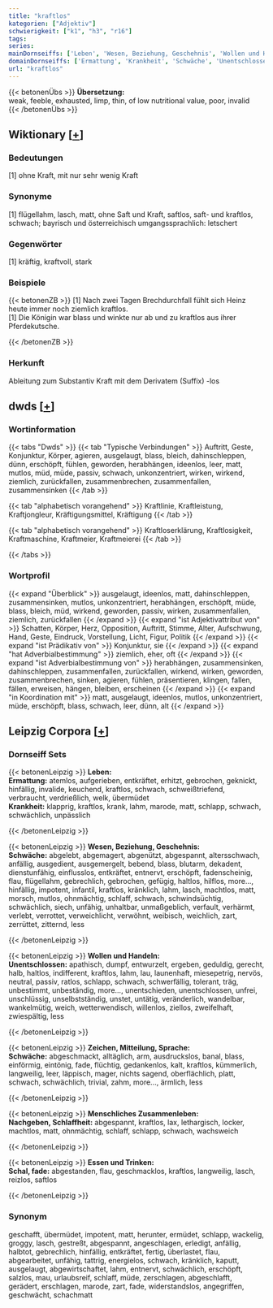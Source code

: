 ```yaml
---
title: "kraftlos"
kategorien: ["Adjektiv"]
schwierigkeit: ["k1", "h3", "r16"]
tags:
series:
mainDornseiffs: ['Leben', 'Wesen, Beziehung, Geschehnis', 'Wollen und Handeln', 'Zeichen, Mitteilung, Sprache', 'Menschliches Zusammenleben', 'Essen und Trinken']
domainDornseiffs: ['Ermattung', 'Krankheit', 'Schwäche', 'Unentschlossen', 'Nachgeben, Schlaffheit', 'Schal, fade']
url: "kraftlos"
---
```


{{< betonenÜbs >}}
**Übersetzung:**  
weak, feeble, exhausted, limp, thin, of low nutritional value, poor, invalid  
{{< /betonenÜbs >}}

## Wiktionary [[+](https://de.wiktionary.org/wiki/kraftlos)]

### Bedeutungen
[1] ohne Kraft, mit nur sehr wenig Kraft  

### Synonyme
[1] flügellahm, lasch, matt, ohne Saft und Kraft, saftlos, saft- und kraftlos, schwach; bayrisch und österreichisch umgangssprachlich: letschert  

### Gegenwörter
[1] kräftig, kraftvoll, stark  

### Beispiele
{{< betonenZB >}}
[1] Nach zwei Tagen Brechdurchfall fühlt sich Heinz heute immer noch ziemlich kraftlos.  
[1] Die Königin war blass und winkte nur ab und zu kraftlos aus ihrer Pferdekutsche.  

{{< /betonenZB >}}
### Herkunft
Ableitung zum Substantiv Kraft mit dem Derivatem (Suffix) -los  



## dwds [[+](https://www.dwds.de/wb/kraftlos)]

### Wortinformation
{{< tabs "Dwds" >}}
{{< tab "Typische Verbindungen" >}}
Auftritt, Geste, Konjunktur, Körper, agieren, ausgelaugt, blass, bleich, dahinschleppen, dünn, erschöpft, fühlen, geworden, herabhängen, ideenlos, leer, matt, mutlos, müd, müde, passiv, schwach, unkonzentriert, wirken, wirkend, ziemlich, zurückfallen, zusammenbrechen, zusammenfallen, zusammensinken
{{< /tab >}}

{{< tab "alphabetisch vorangehend" >}}
Kraftlinie, Kraftleistung, Kraftjongleur, Kräftigungsmittel, Kräftigung
{{< /tab >}}

{{< tab "alphabetisch vorangehend" >}}
Kraftloserklärung, Kraftlosigkeit, Kraftmaschine, Kraftmeier, Kraftmeierei
{{< /tab >}}

{{< /tabs >}}

### Wortprofil
{{< expand "Überblick" >}} ausgelaugt, ideenlos, matt, dahinschleppen, zusammensinken, mutlos, unkonzentriert, herabhängen, erschöpft, müde, blass, bleich, müd, wirkend, geworden, passiv, wirken, zusammenfallen, ziemlich, zurückfallen {{< /expand >}}
{{< expand "ist Adjektivattribut von" >}} Schatten, Körper, Herz, Opposition, Auftritt, Stimme, Alter, Aufschwung, Hand, Geste, Eindruck, Vorstellung, Licht, Figur, Politik {{< /expand >}}
{{< expand "ist Prädikativ von" >}} Konjunktur, sie {{< /expand >}}
{{< expand "hat Adverbialbestimmung" >}} ziemlich, eher, oft {{< /expand >}}
{{< expand "ist Adverbialbestimmung von" >}} herabhängen, zusammensinken, dahinschleppen, zusammenfallen, zurückfallen, wirkend, wirken, geworden, zusammenbrechen, sinken, agieren, fühlen, präsentieren, klingen, fallen, fällen, erweisen, hängen, bleiben, erscheinen {{< /expand >}}
{{< expand "in Koordination mit" >}} matt, ausgelaugt, ideenlos, mutlos, unkonzentriert, müde, erschöpft, blass, schwach, leer, dünn, alt {{< /expand >}}

## Leipzig Corpora [[+](https://corpora.uni-leipzig.de/en/res?word=kraftlos&corpusId=deu_newscrawl-public_2018)]

### Dornseiff Sets
{{< betonenLeipzig >}}
**Leben:**  
**Ermattung:** atemlos, aufgerieben, entkräftet, erhitzt, gebrochen, geknickt, hinfällig, invalide, keuchend, kraftlos, schwach, schweißtriefend, verbraucht, verdrießlich, welk, übermüdet  
**Krankheit:** klapprig, kraftlos, krank, lahm, marode, matt, schlapp, schwach, schwächlich, unpässlich  

{{< /betonenLeipzig >}}


{{< betonenLeipzig >}}
**Wesen, Beziehung, Geschehnis:**  
**Schwäche:** abgelebt, abgemagert, abgenützt, abgespannt, altersschwach, anfällig, ausgedient, ausgemergelt, bebend, blass, blutarm, dekadent, dienstunfähig, einflusslos, entkräftet, entnervt, erschöpft, fadenscheinig, flau, flügellahm, gebrechlich, gebrochen, gefügig, haltlos, hilflos, more..., hinfällig, impotent, infantil, kraftlos, kränklich, lahm, lasch, machtlos, matt, morsch, mutlos, ohnmächtig, schlaff, schwach, schwindsüchtig, schwächlich, siech, unfähig, unhaltbar, unmaßgeblich, verfault, verhärmt, verlebt, verrottet, verweichlicht, verwöhnt, weibisch, weichlich, zart, zerrüttet, zitternd, less  

{{< /betonenLeipzig >}}


{{< betonenLeipzig >}}
**Wollen und Handeln:**  
**Unentschlossen:** apathisch, dumpf, entwurzelt, ergeben, geduldig, gerecht, halb, haltlos, indifferent, kraftlos, lahm, lau, launenhaft, miesepetrig, nervös, neutral, passiv, ratlos, schlapp, schwach, schwerfällig, tolerant, träg, unbestimmt, unbeständig, more..., unentschieden, unentschlossen, unfrei, unschlüssig, unselbstständig, unstet, untätig, veränderlich, wandelbar, wankelmütig, weich, wetterwendisch, willenlos, ziellos, zweifelhaft, zwiespältig, less  

{{< /betonenLeipzig >}}


{{< betonenLeipzig >}}
**Zeichen, Mitteilung, Sprache:**  
**Schwäche:** abgeschmackt, alltäglich, arm, ausdruckslos, banal, blass, einförmig, eintönig, fade, flüchtig, gedankenlos, kalt, kraftlos, kümmerlich, langweilig, leer, läppisch, mager, nichts sagend, oberflächlich, platt, schwach, schwächlich, trivial, zahm, more..., ärmlich, less  

{{< /betonenLeipzig >}}


{{< betonenLeipzig >}}
**Menschliches Zusammenleben:**  
**Nachgeben, Schlaffheit:** abgespannt, kraftlos, lax, lethargisch, locker, machtlos, matt, ohnmächtig, schlaff, schlapp, schwach, wachsweich  

{{< /betonenLeipzig >}}


{{< betonenLeipzig >}}
**Essen und Trinken:**  
**Schal, fade:** abgestanden, flau, geschmacklos, kraftlos, langweilig, lasch, reizlos, saftlos  

{{< /betonenLeipzig >}}

### Synonym
geschafft, übermüdet, impotent, matt, herunter, ermüdet, schlapp, wackelig, groggy, lasch, gestreßt, abgespannt, angeschlagen, erledigt, anfällig, halbtot, gebrechlich, hinfällig, entkräftet, fertig, überlastet, flau, abgearbeitet, unfähig, tattrig, energielos, schwach, kränklich, kaputt, ausgelaugt, abgewirtschaftet, lahm, entnervt, schwächlich, erschöpft, salzlos, mau, urlaubsreif, schlaff, müde, zerschlagen, abgeschlafft, gerädert, erschlagen, marode, zart, fade, widerstandslos, angegriffen, geschwächt, schachmatt

